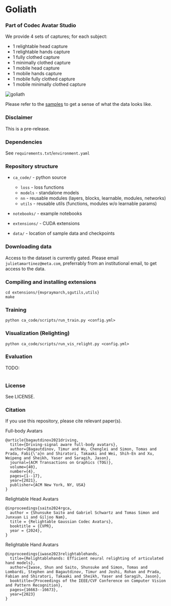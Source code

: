 # Goliath

### Part of Codec Avatar Studio

We provide 4 sets of captures; for each subject:
* 1 relightable head capture
* 1 relightable hands capture
* 1 fully clothed capture
* 1 minimally clothed capture
* 1 mobile head capture
* 1 mobile hands capture
* 1 mobile fully clothed capture
* 1 mobile minimally clothed capture

![goliath](https://github.com/facebookresearch/goliath/assets/3733964/887bf0a0-a92a-40b7-90bc-a0f9872c787b)

Please refer to the [samples](https://github.com/facebookresearch/goliath/blob/main/samples/) to get a sense of what the data looks like.

### Disclaimer

This is a pre-release.


### Dependencies

See `requirements.txt`/`environment.yaml`

### Repository structure

- `ca_code/` - python source
    * `loss` - loss functions
    * `models` - standalone models
    * `nn` - reusable modules (layers, blocks, learnable, modules, networks)
    * `utils` - reusable utils (functions, modules w/o learnable params)

- `notebooks/` - example notebooks
- `extensions/` - CUDA extensions
- `data/` - location of sample data and checkpoints

### Downloading data

Access to the dataset is currently gated.
Please email `julietamartinez@meta.com`, preferrably from an institutional email, to get access to the data.

### Compiling and installing extensions

```
cd extensions/{mvpraymarch,sgutils,utils}
make
```

### Training

```
python ca_code/scripts/run_train.py <config.yml>
```

### Visualization (Relighting)

```
python ca_code/scripts/run_vis_relight.py <config.yml>
```

### Evaluation

TODO:

```

```



### License

See LICENSE.


### Citation

If you use this repository, please cite relevant paper(s).

Full-body Avatars
```
@article{bagautdinov2021driving,
  title={Driving-signal aware full-body avatars},
  author={Bagautdinov, Timur and Wu, Chenglei and Simon, Tomas and Prada, Fabi{\'a}n and Shiratori, Takaaki and Wei, Shih-En and Xu, Weipeng and Sheikh, Yaser and Saragih, Jason},
  journal={ACM Transactions on Graphics (TOG)},
  volume={40},
  number={4},
  pages={1--17},
  year={2021},
  publisher={ACM New York, NY, USA}
}
```

Relightable Head Avatars
```
@inproceedings{saito2024rgca,
  author = {Shunsuke Saito and Gabriel Schwartz and Tomas Simon and Junxuan Li and Giljoo Nam},
  title = {Relightable Gaussian Codec Avatars},
  booktitle = {CVPR},
  year = {2024},
}
```

Relightable Hand Avatars
```
@inproceedings{iwase2023relightablehands,
  title={Relightablehands: Efficient neural relighting of articulated hand models},
  author={Iwase, Shun and Saito, Shunsuke and Simon, Tomas and Lombardi, Stephen and Bagautdinov, Timur and Joshi, Rohan and Prada, Fabian and Shiratori, Takaaki and Sheikh, Yaser and Saragih, Jason},
  booktitle={Proceedings of the IEEE/CVF Conference on Computer Vision and Pattern Recognition},
  pages={16663--16673},
  year={2023}
}
```

